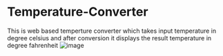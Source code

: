 # Temperature-Converter
 This is web based temperture converter which takes input temperature in degree celsius and after conversion it displays the result temperature in degree fahrenheit
 ![image](https://user-images.githubusercontent.com/90320839/166158132-b393115e-5839-47a4-9d92-5e82709a70e6.png)
